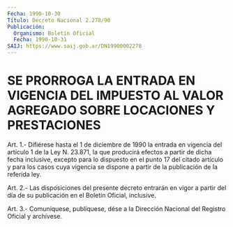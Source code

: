 ```yaml
---
Fecha: 1990-10-30
Título: Decreto Nacional 2.278/90
Publicación:
  Organismo: Boletín Oficial
  Fecha: 1990-10-31
SAIJ: https://www.saij.gob.ar/DN19900002278
---
```

# SE PRORROGA LA ENTRADA EN VIGENCIA DEL IMPUESTO AL VALOR AGREGADO SOBRE LOCACIONES Y PRESTACIONES

<a id="1"></a>
Art.  1.- Difiérese hasta el 1 de diciembre de 1990 la entrada en vigencia  del  artículo  1 de la Ley N. 23.871, la que producirá efectos  a  partir  de  dicha  fecha  inclusive,  excepto  para  lo dispuesto en el punto 17 del citado  artículo y para los casos cuya vigencia se dispone a partir de la publicación  de la referida ley.

<a id="2"></a>
Art.  2.-  Las  disposiciones del presente decreto entrarán en vigor a partir del día  de  su  publicación  en el Boletín Oficial, inclusive.

<a id="3"></a>
Art. 3.- Comuníquese, publíquese, dése a la Dirección Nacional del Registro Oficial y archívese.